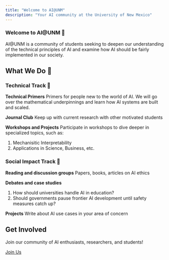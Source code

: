 ```yaml
---
title: "Welcome to AI@UNM"
description: "Your AI community at the University of New Mexico"
---
```


### Welcome to AI@UNM 🧠 

AI@UNM is a community of students seeking to deepen our understanding of the technical principles of AI and examine how AI should be fairly implemented in our society.

## What We Do 👥

### Technical Track 🔩

**Technical Primers**
Primers for people new to the world of AI. We will go over the mathematical underpinnings and learn how AI systems are built and scaled. 

**Journal Club**
Keep up with current research with other motivated students

**Workshops and Projects**
Participate in workshops to dive deeper in specialized topics, such as: 

1. Mechanisitic Interpretability
2. Applications in Science, Business, etc.

### Social Impact Track 📜

**Reading and discussion groups**
Papers, books, articles on AI ethics

**Debates and case studies**
1. How should universities handle AI in education? 
2. Should governments pause frontier AI development until safety measures catch up?

**Projects**
Write about AI use cases in your area of concern

## Get Involved

Join our community of AI enthusiasts, researchers, and students!

[Join Us](https://forms.cloud.microsoft/r/6sqLWaXMAT)